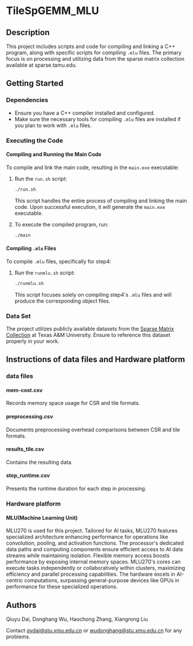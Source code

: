 # TileSpGEMM_MLU

## Description

This project includes scripts and code for compiling and linking a C++ program, along with specific scripts for compiling `.mlu` files. The primary focus is on processing and utilizing data from the sparse matrix collection available at sparse.tamu.edu.

## Getting Started

### Dependencies

- Ensure you have a C++ compiler installed and configured.
- Make sure the necessary tools for compiling `.mlu` files are installed if you plan to work with `.mlu` files.

### Executing the Code

#### Compiling and Running the Main Code

To compile and link the main code, resulting in the `main.exe` executable:

1. Run the `run.sh` script:
   ```bash
   ./run.sh
   ```
   This script handles the entire process of compiling and linking the main code. Upon successful execution, it will generate the `main.exe` executable.

2. To execute the compiled program, run:
   ```bash
   ./main
   ```

#### Compiling `.mlu` Files

To compile `.mlu` files, specifically for step4:

1. Run the `runmlu.sh` script:
   ```bash
   ./runmlu.sh
   ```
   This script focuses solely on compiling step4's `.mlu` files and will produce the corresponding object files.

### Data Set

The project utilizes publicly available datasets from the [Sparse Matrix Collection](https://sparse.tamu.edu/) at Texas A&M University. Ensure to reference this dataset properly in your work.

## Instructions of data files and Hardware platform

### data files

#### mem-cost.csv

Records memory space usage for CSR and tile formats.

#### preprocessing.csv

Documents preprocessing overhead comparisons between CSR and tile formats.

#### results_tile.csv

Contains the resulting data.

#### step_runtime.csv

Presents the runtime duration for each step in processing.

### Hardware platform

#### MLU(Machine Learning Unit)

MLU270 is used for this project. Tailored for AI tasks, MLU270 features specialized architecture enhancing performance for operations like convolution, pooling, and activation functions. The processor's dedicated data paths and computing components ensure efficient access to AI data streams while maintaining isolation. Flexible memory access boosts performance by exposing internal memory spaces. MLU270's cores can execute tasks independently or collaboratively within clusters, maximizing efficiency and parallel processing capabilities. The hardware excels in AI-centric computations, surpassing general-purpose devices like GPUs in performance for these specialized operations.

## Authors

Qiuyu Dai, Donghang Wu, Haochong Zhang, Xiangrong Liu

Contact qydai@stu.xmu.edu.cn or wudonghang@stu.xmu.edu.cn for any problems.

